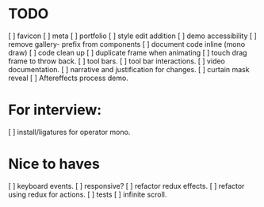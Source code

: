 
# TODO

[ ] favicon
[ ] meta
[ ] portfolio
[ ] style edit addition
[ ] demo accessibility
[ ] remove gallery- prefix from components
[ ] document code inline (mono draw)
[ ] code clean up
[ ] duplicate frame when animating
[ ] touch drag frame to throw back.
[ ] tool bars.
[ ] tool bar interactions.
[ ] video documentation.
[ ] narrative and justification for changes.
[ ] curtain mask reveal
[ ] Aftereffects process demo. 

# For interview:
[ ] install/ligatures for operator mono.


# Nice to haves
[ ] keyboard events.
[ ] responsive?
[ ] refactor redux effects.
[ ] refactor using redux for actions.
[ ] tests
[ ] infinite scroll.
